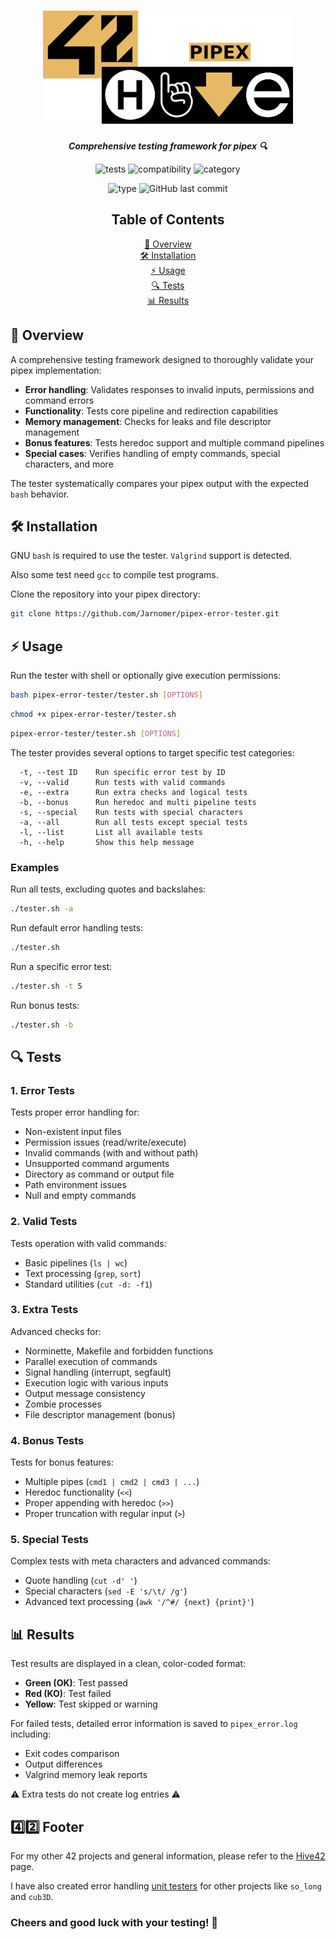 <h1 align="center">
  <img src="assets/pipex.png" alt="pipex" width="400">
</h1>

<p align="center">
  <b><i>Comprehensive testing framework for pipex 🔍</i></b><br>
</p>

<p align="center">
  <img src="https://img.shields.io/badge/Tests-60%2B-lightgreen?style=for-the-badge" alt="tests">
  <img src="https://img.shields.io/badge/Compatible-macOS%20%26%20Linux-lightblue?style=for-the-badge" alt="compatibility">
  <img src="https://img.shields.io/badge/Category-Error%20Handling-pink?style=for-the-badge" alt="category">
</p>

<p align="center">
  <img src="https://img.shields.io/badge/Type-Unit%20Testing-violet?style=for-the-badge" alt="type">
  <img src="https://img.shields.io/github/last-commit/Jarnomer/pipex-error-tester/main?style=for-the-badge&color=red" alt="GitHub last commit">
</p>

<div align="center">

## Table of Contents

[📝 Overview](#-overview)  
[🛠️ Installation](#️-installation)  
[⚡ Usage](#-usage)  
[🔍 Tests](#-tests)  
[📊 Results](#-results)

</div>

## 📝 Overview

A comprehensive testing framework designed to thoroughly validate your pipex implementation:

- **Error handling**: Validates responses to invalid inputs, permissions and command errors
- **Functionality**: Tests core pipeline and redirection capabilities
- **Memory management**: Checks for leaks and file descriptor management
- **Bonus features**: Tests heredoc support and multiple command pipelines
- **Special cases**: Verifies handling of empty commands, special characters, and more

The tester systematically compares your pipex output with the expected `bash` behavior.

## 🛠️ Installation

GNU `bash` is required to use the tester. `Valgrind` support is detected.

Also some test need `gcc` to compile test programs.

Clone the repository into your pipex directory:

```bash
git clone https://github.com/Jarnomer/pipex-error-tester.git
```

## ⚡ Usage

Run the tester with shell or optionally give execution permissions:

```bash
bash pipex-error-tester/tester.sh [OPTIONS]
```

```bash
chmod +x pipex-error-tester/tester.sh
```

```bash
pipex-error-tester/tester.sh [OPTIONS]
```

The tester provides several options to target specific test categories:

```
  -t, --test ID    Run specific error test by ID
  -v, --valid      Run tests with valid commands
  -e, --extra      Run extra checks and logical tests
  -b, --bonus      Run heredoc and multi pipeline tests
  -s, --special    Run tests with special characters
  -a, --all        Run all tests except special tests
  -l, --list       List all available tests
  -h, --help       Show this help message
```

### Examples

Run all tests, excluding quotes and backslahes:

```bash
./tester.sh -a
```

Run default error handling tests:

```bash
./tester.sh
```

Run a specific error test:

```bash
./tester.sh -t 5
```

Run bonus tests:

```bash
./tester.sh -b
```

## 🔍 Tests

### 1. Error Tests

Tests proper error handling for:

- Non-existent input files
- Permission issues (read/write/execute)
- Invalid commands (with and without path)
- Unsupported command arguments
- Directory as command or output file
- Path environment issues
- Null and empty commands

### 2. Valid Tests

Tests operation with valid commands:

- Basic pipelines (`ls | wc`)
- Text processing (`grep`, `sort`)
- Standard utilities (`cut -d: -f1`)

### 3. Extra Tests

Advanced checks for:

- Norminette, Makefile and forbidden functions
- Parallel execution of commands
- Signal handling (interrupt, segfault)
- Execution logic with various inputs
- Output message consistency
- Zombie processes
- File descriptor management (bonus)

### 4. Bonus Tests

Tests for bonus features:

- Multiple pipes (`cmd1 | cmd2 | cmd3 | ...`)
- Heredoc functionality (`<<`)
- Proper appending with heredoc (`>>`)
- Proper truncation with regular input (`>`)

### 5. Special Tests

Complex tests with meta characters and advanced commands:

- Quote handling (`cut -d' '`)
- Special characters (`sed -E 's/\t/ /g'`)
- Advanced text processing (`awk '/^#/ {next} {print}'`)

## 📊 Results

Test results are displayed in a clean, color-coded format:

- **Green (OK)**: Test passed
- **Red (KO)**: Test failed
- **Yellow**: Test skipped or warning

For failed tests, detailed error information is saved to `pipex_error.log` including:

- Exit codes comparison
- Output differences
- Valgrind memory leak reports

⚠️ Extra tests do not create log entries ⚠️

## 4️⃣2️⃣ Footer

For my other 42 projects and general information, please refer to the [Hive42](https://github.com/Jarnomer/Hive42) page.

I have also created error handling [unit testers](https://github.com/Jarnomer/42Testers) for other projects like `so_long` and `cub3D`.

### Cheers and good luck with your testing! 🚀
